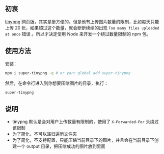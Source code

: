 ## 初衷
[tinypng](https://tinypng.com/) 网页版，其实是挺方便的。但是他有上传图片数量的限制，比如每天只能上传 20 张，如果超过这个数量，就会断断续续的出现 `Too many files uploaded at once` 错误 。所以才决定使用 Node 来开发一个绕过数量限制的 npm 包。


## 使用方法
安装：
```bash
npm i super-tinypng -g # or yarn global add super-tinypng
```

然后，在命令行进入到你想要压缩图片的目录，执行：
```bash
super-tinypng
```

## 说明
- tinypng 默认是会对用户上传数量有限制的，使用了 `X-Forwarded-For` 头绕过该限制
- 为了简化，不可以递归遍历文件夹
- 为了简化，不支持配置，只能压缩当前目录下的图片，并且会在当前目录下创建一个 output 目录，把压缩成功的图片放到里面
